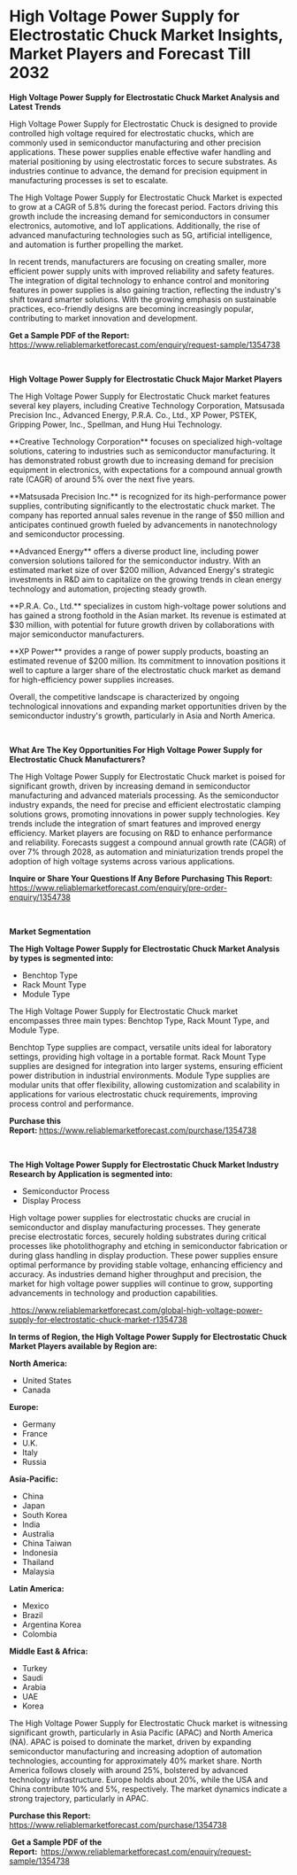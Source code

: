 <p><h1>High Voltage Power Supply for Electrostatic Chuck Market Insights, Market Players and Forecast Till 2032</h1></p><p><strong>High Voltage Power Supply for Electrostatic Chuck Market Analysis and Latest Trends</strong></p>
<p><p>High Voltage Power Supply for Electrostatic Chuck is designed to provide controlled high voltage required for electrostatic chucks, which are commonly used in semiconductor manufacturing and other precision applications. These power supplies enable effective wafer handling and material positioning by using electrostatic forces to secure substrates. As industries continue to advance, the demand for precision equipment in manufacturing processes is set to escalate.</p><p>The High Voltage Power Supply for Electrostatic Chuck Market is expected to grow at a CAGR of 5.8% during the forecast period. Factors driving this growth include the increasing demand for semiconductors in consumer electronics, automotive, and IoT applications. Additionally, the rise of advanced manufacturing technologies such as 5G, artificial intelligence, and automation is further propelling the market. </p><p>In recent trends, manufacturers are focusing on creating smaller, more efficient power supply units with improved reliability and safety features. The integration of digital technology to enhance control and monitoring features in power supplies is also gaining traction, reflecting the industry's shift toward smarter solutions. With the growing emphasis on sustainable practices, eco-friendly designs are becoming increasingly popular, contributing to market innovation and development.</p></p>
<p><strong>Get a Sample PDF of the Report:&nbsp;</strong> <a href="https://www.reliablemarketforecast.com/enquiry/request-sample/1354738?utm_campaign=2011&utm_medium=2&utm_source=Github&utm_content=ia&utm_term=12042025&utm_id=high-voltage-power-supply-for-electrostatic-chuck">https://www.reliablemarketforecast.com/enquiry/request-sample/1354738</a></p>
<p>&nbsp;</p>
<p><strong>High Voltage Power Supply for Electrostatic Chuck Major Market Players</strong></p>
<p><p>The High Voltage Power Supply for Electrostatic Chuck market features several key players, including Creative Technology Corporation, Matsusada Precision Inc., Advanced Energy, P.R.A. Co., Ltd., XP Power, PSTEK, Gripping Power, Inc., Spellman, and Hung Hui Technology. </p><p>**Creative Technology Corporation** focuses on specialized high-voltage solutions, catering to industries such as semiconductor manufacturing. It has demonstrated robust growth due to increasing demand for precision equipment in electronics, with expectations for a compound annual growth rate (CAGR) of around 5% over the next five years.</p><p>**Matsusada Precision Inc.** is recognized for its high-performance power supplies, contributing significantly to the electrostatic chuck market. The company has reported annual sales revenue in the range of $50 million and anticipates continued growth fueled by advancements in nanotechnology and semiconductor processing.</p><p>**Advanced Energy** offers a diverse product line, including power conversion solutions tailored for the semiconductor industry. With an estimated market size of over $200 million, Advanced Energy's strategic investments in R&D aim to capitalize on the growing trends in clean energy technology and automation, projecting steady growth.</p><p>**P.R.A. Co., Ltd.** specializes in custom high-voltage power solutions and has gained a strong foothold in the Asian market. Its revenue is estimated at $30 million, with potential for future growth driven by collaborations with major semiconductor manufacturers.</p><p>**XP Power** provides a range of power supply products, boasting an estimated revenue of $200 million. Its commitment to innovation positions it well to capture a larger share of the electrostatic chuck market as demand for high-efficiency power supplies increases.</p><p>Overall, the competitive landscape is characterized by ongoing technological innovations and expanding market opportunities driven by the semiconductor industry's growth, particularly in Asia and North America.</p></p>
<p>&nbsp;</p>
<p><strong>What Are The Key Opportunities For High Voltage Power Supply for Electrostatic Chuck Manufacturers?</strong></p>
<p><p>The High Voltage Power Supply for Electrostatic Chuck market is poised for significant growth, driven by increasing demand in semiconductor manufacturing and advanced materials processing. As the semiconductor industry expands, the need for precise and efficient electrostatic clamping solutions grows, promoting innovations in power supply technologies. Key trends include the integration of smart features and improved energy efficiency. Market players are focusing on R&D to enhance performance and reliability. Forecasts suggest a compound annual growth rate (CAGR) of over 7% through 2028, as automation and miniaturization trends propel the adoption of high voltage systems across various applications.</p></p>
<p><strong>Inquire or Share Your Questions If Any Before Purchasing This Report:</strong> <a href="https://www.reliablemarketforecast.com/enquiry/pre-order-enquiry/1354738?utm_campaign=2011&utm_medium=2&utm_source=Github&utm_content=ia&utm_term=12042025&utm_id=high-voltage-power-supply-for-electrostatic-chuck">https://www.reliablemarketforecast.com/enquiry/pre-order-enquiry/1354738</a></p>
<p>&nbsp;</p>
<p><strong>Market Segmentation</strong></p>
<p><strong>The High Voltage Power Supply for Electrostatic Chuck Market Analysis by types is segmented into:</strong></p>
<p><ul><li>Benchtop Type</li><li>Rack Mount Type</li><li>Module Type</li></ul></p>
<p><p>The High Voltage Power Supply for Electrostatic Chuck market encompasses three main types: Benchtop Type, Rack Mount Type, and Module Type. </p><p>Benchtop Type supplies are compact, versatile units ideal for laboratory settings, providing high voltage in a portable format. Rack Mount Type supplies are designed for integration into larger systems, ensuring efficient power distribution in industrial environments. Module Type supplies are modular units that offer flexibility, allowing customization and scalability in applications for various electrostatic chuck requirements, improving process control and performance.</p></p>
<p><strong>Purchase this Report:&nbsp;</strong><a href="https://www.reliablemarketforecast.com/purchase/1354738?utm_campaign=2011&utm_medium=2&utm_source=Github&utm_content=ia&utm_term=12042025&utm_id=high-voltage-power-supply-for-electrostatic-chuck">https://www.reliablemarketforecast.com/purchase/1354738</a></p>
<p>&nbsp;</p>
<p><strong>The High Voltage Power Supply for Electrostatic Chuck Market Industry Research by Application is segmented into:</strong></p>
<p><ul><li>Semiconductor Process</li><li>Display Process</li></ul></p>
<p><p>High voltage power supplies for electrostatic chucks are crucial in semiconductor and display manufacturing processes. They generate precise electrostatic forces, securely holding substrates during critical processes like photolithography and etching in semiconductor fabrication or during glass handling in display production. These power supplies ensure optimal performance by providing stable voltage, enhancing efficiency and accuracy. As industries demand higher throughput and precision, the market for high voltage power supplies will continue to grow, supporting advancements in technology and production capabilities.</p></p>
<p><a href="https://www.reliablemarketforecast.com/global-high-voltage-power-supply-for-electrostatic-chuck-market-r1354738?utm_campaign=2011&utm_medium=2&utm_source=Github&utm_content=ia&utm_term=12042025&utm_id=high-voltage-power-supply-for-electrostatic-chuck">&nbsp;https://www.reliablemarketforecast.com/global-high-voltage-power-supply-for-electrostatic-chuck-market-r1354738</a></p>
<p><strong>In terms of Region, the High Voltage Power Supply for Electrostatic Chuck Market Players available by Region are:</strong></p>
<p>
    <p> <strong> North America: </strong>
        <ul>
            <li>United States</li>
            <li>Canada</li>
        </ul>
        </p> 
    <p> <strong> Europe: </strong>
        <ul>
            <li>Germany</li>
            <li>France</li>
            <li>U.K.</li>
            <li>Italy</li>
            <li>Russia</li>
        </ul>
        </p> 
    <p> <strong> Asia-Pacific: </strong>
        <ul>
            <li>China</li>
            <li>Japan</li>
            <li>South Korea</li>
            <li>India</li>
            <li>Australia</li>
            <li>China Taiwan</li>
            <li>Indonesia</li>
            <li>Thailand</li>
            <li>Malaysia</li>
        </ul>
        </p> 
    <p> <strong> Latin America: </strong>
        <ul>
            <li>Mexico</li>
            <li>Brazil</li>
            <li>Argentina Korea</li>
            <li>Colombia</li>
        </ul>
        </p> 
    <p> <strong> Middle East & Africa: </strong>
        <ul>
            <li>Turkey</li>
            <li>Saudi</li>
            <li>Arabia</li>
            <li>UAE</li>
            <li>Korea</li>
        </ul>
    </p>
    </p>
<p><p>The High Voltage Power Supply for Electrostatic Chuck market is witnessing significant growth, particularly in Asia Pacific (APAC) and North America (NA). APAC is poised to dominate the market, driven by expanding semiconductor manufacturing and increasing adoption of automation technologies, accounting for approximately 40% market share. North America follows closely with around 25%, bolstered by advanced technology infrastructure. Europe holds about 20%, while the USA and China contribute 10% and 5%, respectively. The market dynamics indicate a strong trajectory, particularly in APAC.</p></p>
<p><strong>Purchase this Report: </strong><a href="https://www.reliablemarketforecast.com/purchase/1354738?utm_campaign=2011&utm_medium=2&utm_source=Github&utm_content=ia&utm_term=12042025&utm_id=high-voltage-power-supply-for-electrostatic-chuck">https://www.reliablemarketforecast.com/purchase/1354738</a></p>
<p>&nbsp;<strong>Get a Sample PDF of the Report:&nbsp;&nbsp;</strong><a href="https://www.reliablemarketforecast.com/enquiry/request-sample/1354738?utm_campaign=2011&utm_medium=2&utm_source=Github&utm_content=ia&utm_term=12042025&utm_id=high-voltage-power-supply-for-electrostatic-chuck">https://www.reliablemarketforecast.com/enquiry/request-sample/1354738</a></p>
<p><strong></strong></p>
<p><p></p><p></p><p></p></p>